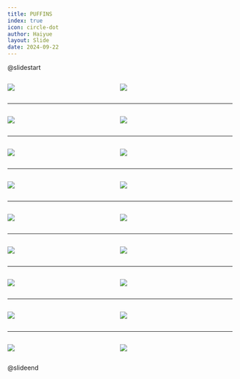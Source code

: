 ```yaml
---
title: PUFFINS
index: true
icon: circle-dot
author: Haiyue
layout: Slide
date: 2024-09-22
---
```

 
@slidestart

<div style="display:flex">
<div style="flex:1">

![](https://raw.githubusercontent.com/yclord/reading/refs/heads/master/english/Level-T/PUFFINS/001.webp)
</div>
<div style="flex:1">

![](https://raw.githubusercontent.com/yclord/reading/refs/heads/master/english/Level-T/PUFFINS/002.webp)
</div>
</div>

---

<div style="display:flex">
<div style="flex:1">

![](https://raw.githubusercontent.com/yclord/reading/refs/heads/master/english/Level-T/PUFFINS/003.webp)
</div>
<div style="flex:1">

![](https://raw.githubusercontent.com/yclord/reading/refs/heads/master/english/Level-T/PUFFINS/004.webp)
</div>
</div>

---

<div style="display:flex">
<div style="flex:1">

![](https://raw.githubusercontent.com/yclord/reading/refs/heads/master/english/Level-T/PUFFINS/005.webp)
</div>
<div style="flex:1">

![](https://raw.githubusercontent.com/yclord/reading/refs/heads/master/english/Level-T/PUFFINS/006.webp)
</div>
</div>

---

<div style="display:flex">
<div style="flex:1">

![](https://raw.githubusercontent.com/yclord/reading/refs/heads/master/english/Level-T/PUFFINS/007.webp)
</div>
<div style="flex:1">

![](https://raw.githubusercontent.com/yclord/reading/refs/heads/master/english/Level-T/PUFFINS/008.webp)
</div>
</div>

---

<div style="display:flex">
<div style="flex:1">

![](https://raw.githubusercontent.com/yclord/reading/refs/heads/master/english/Level-T/PUFFINS/009.webp)
</div>
<div style="flex:1">

![](https://raw.githubusercontent.com/yclord/reading/refs/heads/master/english/Level-T/PUFFINS/010.webp)
</div>
</div>

---

<div style="display:flex">
<div style="flex:1">

![](https://raw.githubusercontent.com/yclord/reading/refs/heads/master/english/Level-T/PUFFINS/011.webp)
</div>
<div style="flex:1">

![](https://raw.githubusercontent.com/yclord/reading/refs/heads/master/english/Level-T/PUFFINS/012.webp)
</div>
</div>

---

<div style="display:flex">
<div style="flex:1">

![](https://raw.githubusercontent.com/yclord/reading/refs/heads/master/english/Level-T/PUFFINS/013.webp)
</div>
<div style="flex:1">

![](https://raw.githubusercontent.com/yclord/reading/refs/heads/master/english/Level-T/PUFFINS/014.webp)
</div>
</div>

---

<div style="display:flex">
<div style="flex:1">

![](https://raw.githubusercontent.com/yclord/reading/refs/heads/master/english/Level-T/PUFFINS/015.webp)
</div>
<div style="flex:1">

![](https://raw.githubusercontent.com/yclord/reading/refs/heads/master/english/Level-T/PUFFINS/016.webp)
</div>
</div>

---

<div style="display:flex">
<div style="flex:1">

![](https://raw.githubusercontent.com/yclord/reading/refs/heads/master/english/Level-T/PUFFINS/017.webp)
</div>
<div style="flex:1">

![](https://raw.githubusercontent.com/yclord/reading/refs/heads/master/english/Level-T/PUFFINS/018.webp)
</div>
</div>

@slideend
